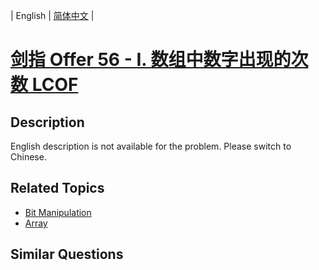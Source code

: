 
| English | [简体中文](README.md) |

# [剑指 Offer 56 - I. 数组中数字出现的次数 LCOF](https://leetcode-cn.com/problems/shu-zu-zhong-shu-zi-chu-xian-de-ci-shu-lcof/)

## Description

<p>English description is not available for the problem. Please switch to Chinese.</p>


## Related Topics

- [Bit Manipulation](https://leetcode-cn.com/tag/bit-manipulation)
- [Array](https://leetcode-cn.com/tag/array)

## Similar Questions


